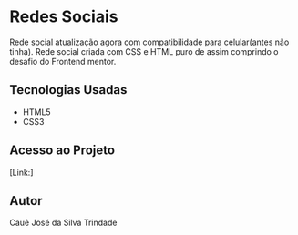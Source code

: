 # Redes Sociais

Rede social atualização agora com compatibilidade para celular(antes não tinha). Rede social criada com CSS e HTML puro de assim comprindo o desafio do Frontend mentor.

## Tecnologias Usadas

- HTML5
- CSS3

## Acesso ao Projeto

[Link:]

## Autor

Cauê José da Silva Trindade